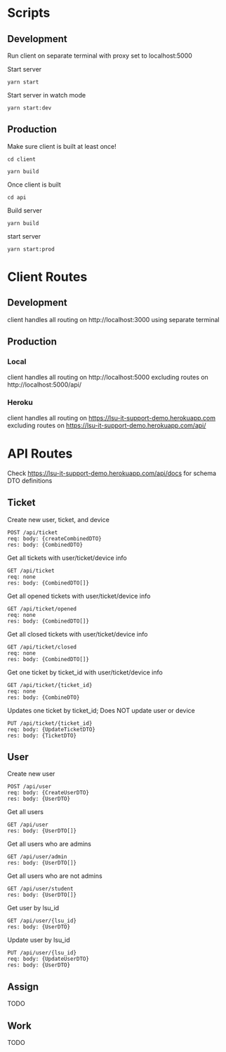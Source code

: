 # Scripts

## Development

Run client on separate terminal with proxy set to localhost:5000

Start server

```
yarn start
```

Start server in watch mode

```
yarn start:dev
```

## Production

Make sure client is built at least once!

```
cd client
```

```
yarn build

```

Once client is built

```
cd api
```

Build server

```
yarn build
```

start server

```
yarn start:prod
```

# Client Routes

## Development

client handles all routing on http://localhost:3000 using separate terminal

## Production

### Local

client handles all routing on http://localhost:5000 excluding routes on http://localhost:5000/api/

### Heroku

client handles all routing on https://lsu-it-support-demo.herokuapp.com excluding routes on https://lsu-it-support-demo.herokuapp.com/api/

# API Routes

Check https://lsu-it-support-demo.herokuapp.com/api/docs for schema DTO definitions

## Ticket

Create new user, ticket, and device

```
POST /api​/ticket
req: body: {createCombinedDTO}
res: body: {CombinedDTO}

```

Get all tickets with user/ticket/device info

```
GET /api​/ticket
req: none
res: body: {CombinedDTO[]}
```

Get all opened tickets with user/ticket/device info

```
GET /api​/ticket/opened
req: none
res: body: {CombinedDTO[]}
```

Get all closed tickets with user/ticket/device info

```
GET /api​/ticket/closed
req: none
res: body: {CombinedDTO[]}
```

Get one ticket by ticket_id with user/ticket/device info

```
GET /api​/ticket​/{ticket_id}
req: none
res: body: {CombineDTO}
```

Updates one ticket by ticket_id; Does NOT update user or device

```
PUT /api​/ticket​/{ticket_id}
req: body: {UpdateTicketDTO}
res: body: {TicketDTO}
```

## User

Create new user

```
POST /api​/user
req: body: {CreateUserDTO}
res: body: {UserDTO}
```

Get all users

```
GET /api​/user
res: body: {UserDTO[]}
```

Get all users who are admins

```
GET /api​/user/admin
res: body: {UserDTO[]}
```

Get all users who are not admins

```
GET /api​/user/student
res: body: {UserDTO[]}
```

Get user by lsu_id

```
GET /api​/user/{lsu_id}
res: body: {UserDTO}
```

Update user by lsu_id

```
PUT /api/user/{lsu_id}
req: body: {UpdateUserDTO}
res: body: {UserDTO}
```

## Assign

TODO

## Work

TODO
